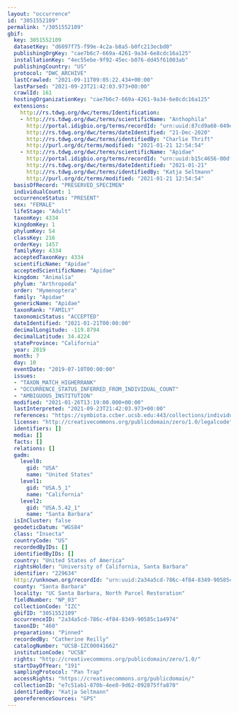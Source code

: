```yaml
---
layout: "occurrence"
id: "3051552109"
permalink: "/3051552109"
gbif:
  key: 3051552109
  datasetKey: "d6097f75-f99e-4c2a-b8a5-b0fc213ecbd0"
  publishingOrgKey: "cae7b6c7-669a-4261-9a34-6e8cdc16a125"
  installationKey: "4ec55ebe-9f92-45ec-b076-dd45f61003ab"
  publishingCountry: "US"
  protocol: "DWC_ARCHIVE"
  lastCrawled: "2021-09-11T09:05:22.434+00:00"
  lastParsed: "2021-09-23T21:42:03.973+00:00"
  crawlId: 161
  hostingOrganizationKey: "cae7b6c7-669a-4261-9a34-6e8cdc16a125"
  extensions:
    http://rs.tdwg.org/dwc/terms/Identification:
    - http://rs.tdwg.org/dwc/terms/scientificName: "Anthophila"
      http://portal.idigbio.org/terms/recordId: "urn:uuid:87cd9a60-049e-4d4f-9861-ce00ca14d481"
      http://rs.tdwg.org/dwc/terms/dateIdentified: "21-Dec-2020"
      http://rs.tdwg.org/dwc/terms/identifiedBy: "Charlie Thrift"
      http://purl.org/dc/terms/modified: "2021-01-21 12:54:54"
    - http://rs.tdwg.org/dwc/terms/scientificName: "Apidae"
      http://portal.idigbio.org/terms/recordId: "urn:uuid:b15c4656-00df-4b05-b851-4481abee2d70"
      http://rs.tdwg.org/dwc/terms/dateIdentified: "2021-01-21"
      http://rs.tdwg.org/dwc/terms/identifiedBy: "Katja Seltmann"
      http://purl.org/dc/terms/modified: "2021-01-21 12:54:54"
  basisOfRecord: "PRESERVED_SPECIMEN"
  individualCount: 1
  occurrenceStatus: "PRESENT"
  sex: "FEMALE"
  lifeStage: "Adult"
  taxonKey: 4334
  kingdomKey: 1
  phylumKey: 54
  classKey: 216
  orderKey: 1457
  familyKey: 4334
  acceptedTaxonKey: 4334
  scientificName: "Apidae"
  acceptedScientificName: "Apidae"
  kingdom: "Animalia"
  phylum: "Arthropoda"
  order: "Hymenoptera"
  family: "Apidae"
  genericName: "Apidae"
  taxonRank: "FAMILY"
  taxonomicStatus: "ACCEPTED"
  dateIdentified: "2021-01-21T00:00:00"
  decimalLongitude: -119.8794
  decimalLatitude: 34.4224
  stateProvince: "California"
  year: 2019
  month: 7
  day: 10
  eventDate: "2019-07-10T00:00:00"
  issues:
  - "TAXON_MATCH_HIGHERRANK"
  - "OCCURRENCE_STATUS_INFERRED_FROM_INDIVIDUAL_COUNT"
  - "AMBIGUOUS_INSTITUTION"
  modified: "2021-01-26T13:19:00.000+00:00"
  lastInterpreted: "2021-09-23T21:42:03.973+00:00"
  references: "https://symbiota.ccber.ucsb.edu:443/collections/individual/index.php?occid=229634"
  license: "http://creativecommons.org/publicdomain/zero/1.0/legalcode"
  identifiers: []
  media: []
  facts: []
  relations: []
  gadm:
    level0:
      gid: "USA"
      name: "United States"
    level1:
      gid: "USA.5_1"
      name: "California"
    level2:
      gid: "USA.5.42_1"
      name: "Santa Barbara"
  isInCluster: false
  geodeticDatum: "WGS84"
  class: "Insecta"
  countryCode: "US"
  recordedByIDs: []
  identifiedByIDs: []
  country: "United States of America"
  rightsHolder: "University of California, Santa Barbara"
  identifier: "229634"
  http://unknown.org/recordId: "urn:uuid:2a34a5cd-786c-4f84-8349-90585c1a4974"
  county: "Santa Barbara"
  locality: "UC Santa Barbara, North Parcel Restoration"
  fieldNumber: "NP_03"
  collectionCode: "IZC"
  gbifID: "3051552109"
  occurrenceID: "2a34a5cd-786c-4f84-8349-90585c1a4974"
  taxonID: "460"
  preparations: "Pinned"
  recordedBy: "Catherine Reilly"
  catalogNumber: "UCSB-IZC00041662"
  institutionCode: "UCSB"
  rights: "http://creativecommons.org/publicdomain/zero/1.0/"
  startDayOfYear: "191"
  samplingProtocol: "Pan Trap"
  accessRights: "https://creativecommons.org/publicdomain/"
  collectionID: "e7c51ab1-870b-4ee8-9d62-092875ffa870"
  identifiedBy: "Katja Seltmann"
  georeferenceSources: "GPS"
---
```

